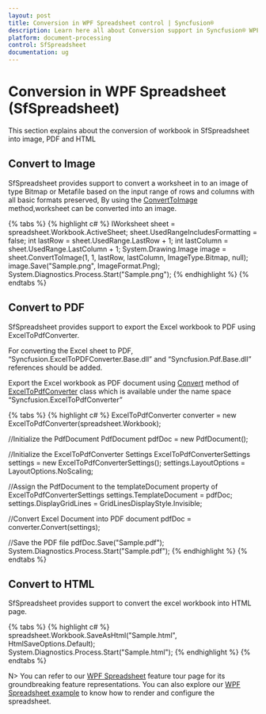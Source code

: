 ```yaml
---
layout: post
title: Conversion in WPF Spreadsheet control | Syncfusion®
description: Learn here all about Conversion support in Syncfusion® WPF Spreadsheet (SfSpreadsheet) control and more.
platform: document-processing
control: SfSpreadsheet
documentation: ug
---
```


# Conversion in WPF Spreadsheet (SfSpreadsheet)
This section explains about the conversion of workbook in SfSpreadsheet into image, PDF and HTML

## Convert to Image

SfSpreadsheet provides support to convert a worksheet in to an image of type Bitmap or Metafile based on the input range of rows and columns with all basic formats preserved, By using the [ConvertToImage](https://help.syncfusion.com/cr/wpf/Syncfusion.XlsIO.IWorksheet.html#Syncfusion_XlsIO_IWorksheet_ConvertToImage_System_Int32_System_Int32_System_Int32_System_Int32_) method,worksheet can be converted into an image.

{% tabs %}
{% highlight c# %}
IWorksheet sheet = spreadsheet.Workbook.ActiveSheet;
sheet.UsedRangeIncludesFormatting = false;
int lastRow = sheet.UsedRange.LastRow + 1;
int lastColumn = sheet.UsedRange.LastColumn + 1;
System.Drawing.Image image = sheet.ConvertToImage(1, 1, lastRow, lastColumn, ImageType.Bitmap, null);
image.Save("Sample.png", ImageFormat.Png);
System.Diagnostics.Process.Start("Sample.png");
{% endhighlight %}
{% endtabs %}

## Convert to PDF

SfSpreadsheet provides support to export the Excel workbook to PDF using ExcelToPdfConverter. 

For converting the Excel sheet to PDF, “Syncfusion.ExcelToPDFConverter.Base.dll” and “Syncfusion.Pdf.Base.dll” references should be added.

Export the Excel workbook as PDF document using [Convert](https://help.syncfusion.com/cr/wpf/Syncfusion.ExcelToPdfConverter.ExcelToPdfConverter.html#Syncfusion_ExcelToPdfConverter_ExcelToPdfConverter_Convert) method of [ExcelToPdfConverter](https://help.syncfusion.com/cr/wpf/Syncfusion.ExcelToPdfConverter.ExcelToPdfConverter.html) class which is available under the name space “Syncfusion.ExcelToPdfConverter”

{% tabs %}
{% highlight c# %}
ExcelToPdfConverter converter = new ExcelToPdfConverter(spreadsheet.Workbook);

//Initialize the PdfDocument
PdfDocument pdfDoc = new PdfDocument();

//Initialize the ExcelToPdfConverter Settings
ExcelToPdfConverterSettings settings = new ExcelToPdfConverterSettings();
settings.LayoutOptions = LayoutOptions.NoScaling;

//Assign the PdfDocument to the templateDocument property of ExcelToPdfConverterSettings
settings.TemplateDocument = pdfDoc;
settings.DisplayGridLines = GridLinesDisplayStyle.Invisible;

//Convert Excel Document into PDF document
pdfDoc = converter.Convert(settings);

//Save the PDF file
pdfDoc.Save("Sample.pdf");
System.Diagnostics.Process.Start("Sample.pdf");
{% endhighlight %}
{% endtabs %}

## Convert to HTML

SfSpreadsheet provides support to convert the excel workbook into HTML page.

{% tabs %}
{% highlight c# %}
spreadsheet.Workbook.SaveAsHtml("Sample.html", HtmlSaveOptions.Default);
System.Diagnostics.Process.Start("Sample.html");
{% endhighlight %}
{% endtabs %}


N> You can refer to our [WPF Spreadsheet](https://www.syncfusion.com/wpf-controls/spreadsheet) feature tour page for its groundbreaking feature representations. You can also explore our [WPF Spreadsheet example](https://github.com/syncfusion/wpf-demos) to know how to render and configure the spreadsheet.